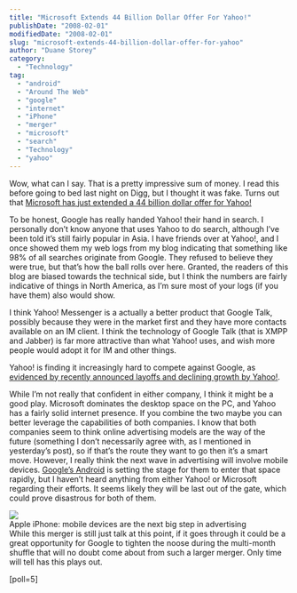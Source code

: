 ```yaml
---
title: "Microsoft Extends 44 Billion Dollar Offer For Yahoo!"
publishDate: "2008-02-01"
modifiedDate: "2008-02-01"
slug: "microsoft-extends-44-billion-dollar-offer-for-yahoo"
author: "Duane Storey"
category:
  - "Technology"
tag:
  - "android"
  - "Around The Web"
  - "google"
  - "internet"
  - "iPhone"
  - "merger"
  - "microsoft"
  - "search"
  - "Technology"
  - "yahoo"
---
```


Wow, what can I say. That is a pretty impressive sum of money. I read this before going to bed last night on Digg, but I thought it was fake. Turns out that [Microsoft has just extended a 44 billion dollar offer for Yahoo!](http://afp.google.com/article/ALeqM5gjRrxB09qXXcl1SyWhYmBKXaPflg)

To be honest, Google has really handed Yahoo! their hand in search. I personally don’t know anyone that uses Yahoo to do search, although I’ve been told it’s still fairly popular in Asia. I have friends over at Yahoo!, and I once showed them my web logs from my blog indicating that something like 98% of all searches originate from Google. They refused to believe they were true, but that’s how the ball rolls over here. Granted, the readers of this blog are biased towards the technical side, but I think the numbers are fairly indicative of things in North America, as I’m sure most of your logs (if you have them) also would show.

I think Yahoo! Messenger is a actually a better product that Google Talk, possibly because they were in the market first and they have more contacts available on an IM client. I think the technology of Google Talk (that is XMPP and Jabber) is far more attractive than what Yahoo! uses, and wish more people would adopt it for IM and other things.

Yahoo! is finding it increasingly hard to compete against Google, as [evidenced by recently announced layoffs and declining growth by Yahoo!](http://www.hollywoodreporter.com/hr/content_display/business/news/e3id7a38beb81e650f914fb2cfb08f8761b).

While I’m not really that confident in either company, I think it might be a good play. Microsoft dominates the desktop space on the PC, and Yahoo has a fairly solid internet presence. If you combine the two maybe you can better leverage the capabilities of both companies. I know that both companies seem to think online advertising models are the way of the future (something I don’t necessarily agree with, as I mentioned in yesterday’s post), so if that’s the route they want to go then it’s a smart move. However, I really think the next wave in advertising will involve mobile devices. [Google’s Android](http://en.wikipedia.org/wiki/Android_(mobile_phone_platform)) is setting the stage for them to enter that space rapidly, but I haven’t heard anything from either Yahoo! or Microsoft regarding their efforts. It seems likely they will be last out of the gate, which could prove disastrous for both of them.

  
![](_images/microsoft-extends-44-billion-dollar-offer-for-yahoo-1.PNG)  
Apple iPhone: mobile devices are the next big step in advertising  
While this merger is still just talk at this point, if it goes through it could be a great opportunity for Google to tighten the noose during the multi-month shuffle that will no doubt come about from such a larger merger. Only time will tell has this plays out.

\[poll=5\]